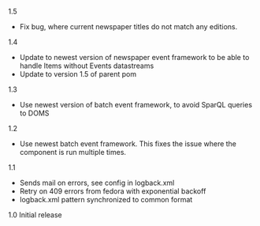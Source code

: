 1.5
* Fix bug, where current newspaper titles do not match any editions.

1.4
* Update to newest version of newspaper event framework to be able to handle Items without Events datastreams
* Update to version 1.5 of parent pom

1.3
 * Use newest version of batch event framework, to avoid SparQL queries to DOMS

1.2
 * Use newest batch event framework. This fixes the issue where the component is run multiple times.

1.1
 * Sends mail on errors, see config in logback.xml
 * Retry on 409 errors from fedora with exponential backoff
 * logback.xml pattern synchronized to common format

1.0
Initial release
